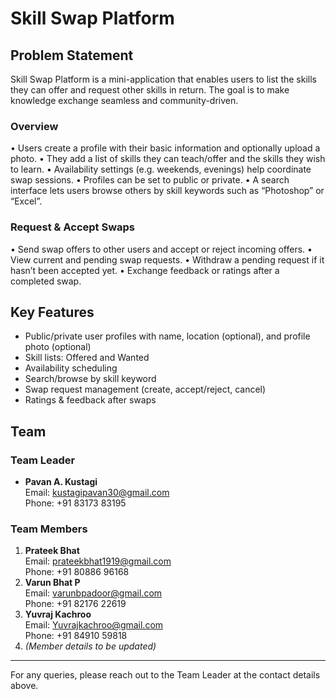 # Skill Swap Platform

## Problem Statement
Skill Swap Platform is a mini-application that enables users to list the skills they can offer and request other skills in return. The goal is to make knowledge exchange seamless and community-driven.

### Overview
• Users create a profile with their basic information and optionally upload a photo.
• They add a list of skills they can teach/offer and the skills they wish to learn.
• Availability settings (e.g. weekends, evenings) help coordinate swap sessions.
• Profiles can be set to public or private.
• A search interface lets users browse others by skill keywords such as “Photoshop” or “Excel”.

### Request & Accept Swaps
• Send swap offers to other users and accept or reject incoming offers.
• View current and pending swap requests.
• Withdraw a pending request if it hasn’t been accepted yet.
• Exchange feedback or ratings after a completed swap.

## Key Features
- Public/private user profiles with name, location (optional), and profile photo (optional)
- Skill lists: Offered and Wanted
- Availability scheduling
- Search/browse by skill keyword
- Swap request management (create, accept/reject, cancel)
- Ratings & feedback after swaps

## Team
### Team Leader
- **Pavan A. Kustagi**  
  Email: kustagipavan30@gmail.com  
  Phone: +91 83173 83195

### Team Members
1. **Prateek Bhat**  
   Email: prateekbhat1919@gmail.com  
   Phone: +91 80886 96168
2. **Varun Bhat P**  
   Email: varunbpadoor@gmail.com  
   Phone: +91 82176 22619
3. **Yuvraj Kachroo**  
   Email: Yuvrajkachroo@gmail.com  
   Phone: +91 84910 59818
4. *(Member details to be updated)*

---
For any queries, please reach out to the Team Leader at the contact details above.